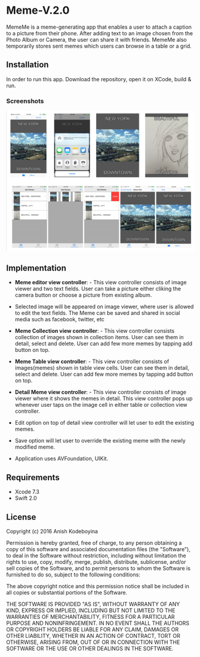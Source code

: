 # Meme-V.2.0

MemeMe is a meme-generating app that enables a user to attach a caption to a picture from their phone. After adding text to an image chosen from the Photo Album or Camera, the user can share it with friends. MemeMe also temporarily stores sent memes which users can browse in a table or a grid. 

## Installation
In order to run this app. Download the repository, open it on XCode, build & run.


### Screenshots
![alt tag](https://github.com/kak2008/Meme-V.2.0/blob/master/ScreenShots/Screen%20Shot%202016-08-04%20at%201.59.28%20AM.png)

## Implementation

- __Meme editor view controller__: - This view controller consists of image viewer and two text fields. User can take a picture either cliking the camera button or choose a picture from existing album.

- Selected image will be appeared on image viewer, where user is allowed to edit the text fields. The Meme can be saved and shared in social media such as facebook, twitter, etc

- __Meme Collection view controller__: - This view controller consists collection of images shown in collection items. User can see them in detail, select and delete. User can add few more memes by tapping add button on top.

- __Meme Table view controller__: - This view controller consists of images(memes) shown in table view cells. User can see them in detail, select and delete. User can add few more memes by tapping add button on top.

- __Detail Meme view controller__: - This view controller consists of image viewer where it shows the memes in detail. This view controller pops up whenever user taps on the image cell in either table or collection view controller.

- Edit option on top of detail view controller will let user to edit the existing memes. 

- Save option will let user to override the existing meme with the newly modified meme.

- Application uses AVFoundation, UIKit.

## Requirements
* Xcode 7.3
* Swift 2.0

## License
Copyright (c) 2016 Anish Kodeboyina

Permission is hereby granted, free of charge, to any person obtaining a copy of this software and associated documentation files (the "Software"), to deal in the Software without restriction, including without limitation the rights to use, copy, modify, merge, publish, distribute, sublicense, and/or sell copies of the Software, and to permit persons to whom the Software is furnished to do so, subject to the following conditions:

The above copyright notice and this permission notice shall be included in all copies or substantial portions of the Software.

THE SOFTWARE IS PROVIDED "AS IS", WITHOUT WARRANTY OF ANY KIND, EXPRESS OR IMPLIED, INCLUDING BUT NOT LIMITED TO THE WARRANTIES OF MERCHANTABILITY, FITNESS FOR A PARTICULAR PURPOSE AND NONINFRINGEMENT. IN NO EVENT SHALL THE AUTHORS OR COPYRIGHT HOLDERS BE LIABLE FOR ANY CLAIM, DAMAGES OR OTHER LIABILITY, WHETHER IN AN ACTION OF CONTRACT, TORT OR OTHERWISE, ARISING FROM, OUT OF OR IN CONNECTION WITH THE SOFTWARE OR THE USE OR OTHER DEALINGS IN THE SOFTWARE.
